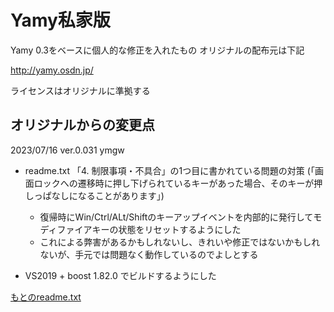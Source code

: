 # Yamy私家版

Yamy 0.3をベースに個人的な修正を入れたもの
オリジナルの配布元は下記

http://yamy.osdn.jp/


ライセンスはオリジナルに準拠する

## オリジナルからの変更点

2023/07/16 ver.0.031 ymgw

- readme.txt 「4. 制限事項・不具合」の1つ目に書かれている問題の対策
(「画面ロックへの遷移時に押し下げられているキーがあった場合、そのキーが押しっぱなしになることがあります」)
  - 復帰時にWin/Ctrl/ALt/Shiftのキーアップイベントを内部的に発行してモディファイアキーの状態をリセットするようにした
  - これによる弊害があるかもしれないし、きれいや修正ではないかもしれないが、手元では問題なく動作しているのでよしとする

- VS2019 + boost 1.82.0 でビルドするようにした


[もとのreadme.txt](./readme.txt)


